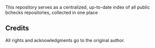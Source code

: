 This repository serves as a centralized, up-to-date index of all public bchecks repositories, collected in one place


## Credits
All rights and acknowledgments go to the original author.
